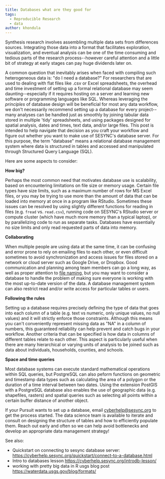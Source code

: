 ```yaml
---
title: Databases what are they good for
tags:
  - Reproducible Research
  - data
author: khondula
---
```


Synthesis research involves assembling multiple data sets from differences sources. Integrating those data into a format that facilitates exploration, visualization, and eventual analysis can be one of the time consuming and tedious parts of the research process--however careful attention and a little bit of strategy at early stages can pay huge dividends later on. 

A common question that inevitably arises when faced with compiling such heterogeneous data is: "do I need a database?" For researchers that are used to dealing with flat files like .csv or Excel spreadsheets, the overhead and time investment of setting up a formal relational database may seem daunting--especially if it requires hosting on a server and learning new software or programming languages like SQL. Whereas leveraging the *principles* of database design will be beneficial for most any data workflow, we don't necessarily recommend setting up a database for every project--many analyses can be handled just as smoothly by joining tabular data stored in multiple 'tidy' spreadsheets, and using packages designed for spatial analysis, dates and times, text data, and/or large files. This post is intended to help navigate that decision as you craft your workflow and figure out whether you want to make use of SESYNC's database server. For this purpose, the term "database" means a relational database management system where data is structured in tables and accessed and manipulated through Structured Query Language (SQL).

Here are some aspects to consider:

**How big?** 

Perhaps the most common need that motivates database use is scalability, based on encountering limitations on file size or memory usage. Certain file types have size limits, such as a maximum number of rows for MS Excel files, or you may be trying  to use more than the amount of data that can be loaded into memory at once in a program like RStudio. Sometimes these issues can be resolved by using slightly different functions for reading in files (e.g. `fread` vs. `read.csv`), running code on SESYNC's RStudio server or compute cluster (which have much more memory than a typical laptop), or by parallelizing code to run as separate tasks. Databases have essentially no size limits and only read requested parts of data into memory. 

**Collaborating**

When multiple people are using data at the same time, it can be confusing and error prone to rely on emailing files to each other, or even difficult sometimes to avoid synchronization and access issues for files stored on a network or cloud server such as Google Drive, or Dropbox. Good communication and planning among team members can go a long way, as well as proper attention to [file naming](https://speakerdeck.com/jennybc/how-to-name-files), but you may want to consider a database to handle the problem of making sure everyone is working with the most up-to-date version of the data. A database management system can also restrict read and/or write access for particular tables or users. 

**Following the rules**

Setting up a database requires precisely defining the type of data that goes into each column of a table (e.g. text vs numeric, only unique values, no null values) and it will strictly enforce those constraints. Although this means you can't conveniently represent missing data as "NA" in a column of numbers, this guaranteed reliability can help prevent and catch bugs in your workflow. Another criteria that can be specified is how data in columns of different tables relate to each other. This aspect is particularly useful when there are many hierarchical or varying units of analysis to be joined such as data about individuals, households, counties, and schools. 

**Space and time queries**

Most database systems can execute standard mathematical operations within SQL queries, but PostgreSQL can also peform functions on geometric and timestamp data types such as calculating the area of a polygon or the duration of a time interval between two dates. Using the extension PostGIS with a PostgreSQL database also enables the use of geographic data (e.g. shapefiles, rasters) and spatial queries such as selecting all points within a certain buffer distance of another object. 


If your Pursuit wants to set up a database, email cyberhelp@sesync.org to get the process started. The data science team is available to iterate and consult on designing the structure of tables and how to efficiently populate them. Reach out early and often so we can help avoid bottlenecks and develop an appropriate data management strategy!


See also:

* Quickstart on connecting to sesync database server: https://cyberhelp.sesync.org/quickstart/connect-to-a-database.html
* Intro to databases lesson https://cyberhelp.sesync.org/introdb-lesson/
* working with pretty big data in R usgs blog post https://waterdata.usgs.gov/blog/formats/

